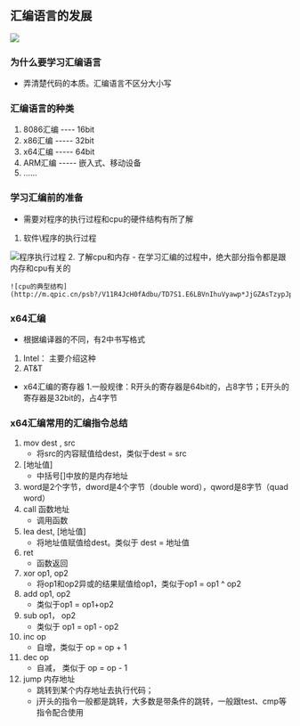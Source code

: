 
## 汇编语言的发展

 ![](http://m.qpic.cn/psb?/V11R4JcH0fAdbu/C3tWGR4F9SkqYGxs*BtRuhHQSQ8Xvu44nZgfFK93XDQ!/b/dDYBAAAAAAAA&bo=TQOkAQAAAAADB8k!&rf=viewer_4)

### 为什么要学习汇编语言
- 弄清楚代码的本质。汇编语言不区分大小写

### 汇编语言的种类
1. 8086汇编 ---- 16bit
2. x86汇编 ----- 32bit
3. x64汇编 ----- 64bit
4. ARM汇编 ----- 嵌入式、移动设备
5. ……

### 学习汇编前的准备
- 需要对程序的执行过程和cpu的硬件结构有所了解
1. 软件\程序的执行过程


 ![程序执行过程](http://m.qpic.cn/psb?/V11R4JcH0fAdbu/QaI8jnluhJ6hZzR530wEmOfQ4dS9gSQAssp96lU8fmg!/b/dDUBAAAAAAAA&bo=ngPWAAAAAAADF3k!&rf=viewer_4)
2. 了解cpu和内存
	- 在学习汇编的过程中，绝大部分指令都是跟内存和cpu有关的
	
	
	![cpu的典型结构](http://m.qpic.cn/psb?/V11R4JcH0fAdbu/TD7S1.E6LBVnIhuVyawp*JjGZAsTzypJpSImkkMi8TQ!/b/dDABAAAAAAAA&bo=NgIrAQAAAAADFyw!&rf=viewer_4)

### x64汇编
- 根据编译器的不同，有2中书写格式
1. Intel： 主要介绍这种
2. AT&T

- x64汇编的寄存器
1.一般规律：R开头的寄存器是64bit的，占8字节；E开头的寄存器是32bit的，占4字节

### x64汇编常用的汇编指令总结
1. mov dest , src
	* 将src的内容赋值给dest，类似于dest = src
2. [地址值]
	* 中括号[]中放的是内存地址
3. word是2个字节，dword是4个字节（double word），qword是8字节（quad word）
4. call 函数地址
	* 调用函数
5. lea dest, [地址值]
	* 将地址值赋值给dest。类似于 dest = 地址值
6. ret
	* 函数返回
7. xor op1, op2
	* 将op1和op2异或的结果赋值给op1，类似于op1 = op1 ^ op2
8. add op1, op2
	* 类似于op1 = op1+op2
9. sub op1， op2
	* 类似于 op1 = op1 - op2
10. inc op
	* 自增，类似于 op = op + 1
11. dec op
	* 自减， 类似于 op = op - 1
12. jump 内存地址
	* 跳转到某个内存地址去执行代码； 
	* j开头的指令一般都是跳转，大多数是带条件的跳转，一般跟test、cmp等指令配合使用
	
	
	

